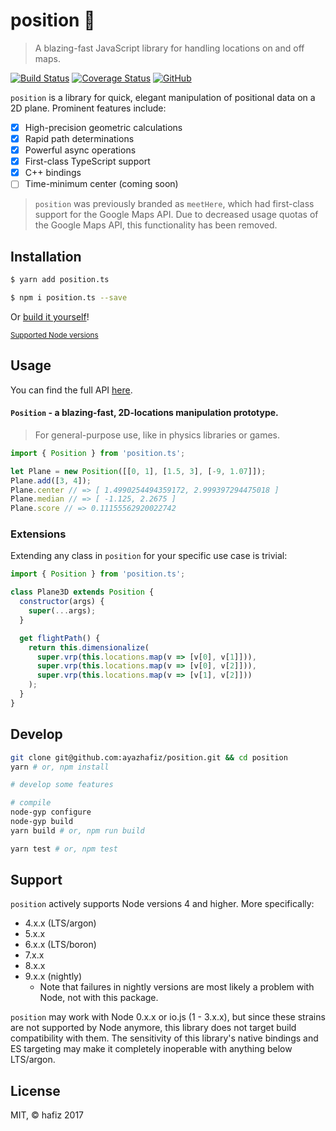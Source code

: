 # position :round_pushpin:
> A blazing-fast JavaScript library for handling locations on and off maps.

[![Build Status](https://travis-ci.org/ayazhafiz/position.svg?branch=master)](https://travis-ci.org/ayazhafiz/position)
[![Coverage Status](https://coveralls.io/repos/github/ayazhafiz/position/badge.svg?branch=master)](https://coveralls.io/github/ayazhafiz/position?branch=master)
[![GitHub](https://img.shields.io/badge/View%20On-GitHub-blue.svg)](https://github.com/ayazhafiz/meetHere)

`position` is a library for quick, elegant manipulation of positional data on a 2D
plane. Prominent features include:
- [x] High-precision geometric calculations
- [x] Rapid path determinations
- [x] Powerful async operations
- [x] First-class TypeScript support
- [x] C++ bindings
- [ ] Time-minimum center (coming soon)

> `position` was previously branded as `meetHere`, which had first-class support
> for the Google Maps API. Due to decreased usage quotas of the Google Maps API,
> this functionality has been removed.

## Installation
```bash
$ yarn add position.ts
```

```bash
$ npm i position.ts --save
```

Or [build it yourself](#develop)!

<sub>[Supported Node versions](#support)</sub>

## Usage
You can find the full API [here](http://meethere.js.org).

#### `Position` - a blazing-fast, 2D-locations manipulation prototype.
> For general-purpose use, like in physics libraries or games.

```javascript
import { Position } from 'position.ts';

let Plane = new Position([[0, 1], [1.5, 3], [-9, 1.07]]);
Plane.add([3, 4]);
Plane.center // => [ 1.4990254494359172, 2.999397294475018 ]
Plane.median // => [ -1.125, 2.2675 ]
Plane.score // => 0.11155562920022742
```

### Extensions

Extending any class in `position` for your specific use case is trivial:

```javascript
import { Position } from 'position.ts';

class Plane3D extends Position {
  constructor(args) {
    super(...args);
  }

  get flightPath() {
    return this.dimensionalize(
      super.vrp(this.locations.map(v => [v[0], v[1]])),
      super.vrp(this.locations.map(v => [v[0], v[2]])),
      super.vrp(this.locations.map(v => [v[1], v[2]]))
    );
  }
}
```

## Develop
```bash
git clone git@github.com:ayazhafiz/position.git && cd position
yarn # or, npm install

# develop some features

# compile
node-gyp configure
node-gyp build
yarn build # or, npm run build

yarn test # or, npm test
```

## Support
`position` actively supports Node versions 4 and higher. More specifically:
- 4.x.x (LTS/argon)
- 5.x.x
- 6.x.x (LTS/boron)
- 7.x.x
- 8.x.x
- 9.x.x (nightly)
  * Note that failures in nightly versions are most likely a problem with Node,
  not with this package.

`position` may work with Node 0.x.x or io.js (1 - 3.x.x), but since these strains
are not supported by Node anymore, this library does not target build
compatibility with them. The sensitivity of this library's native bindings and
ES targeting may make it completely inoperable with anything below LTS/argon.

## License
MIT, &copy; hafiz 2017
